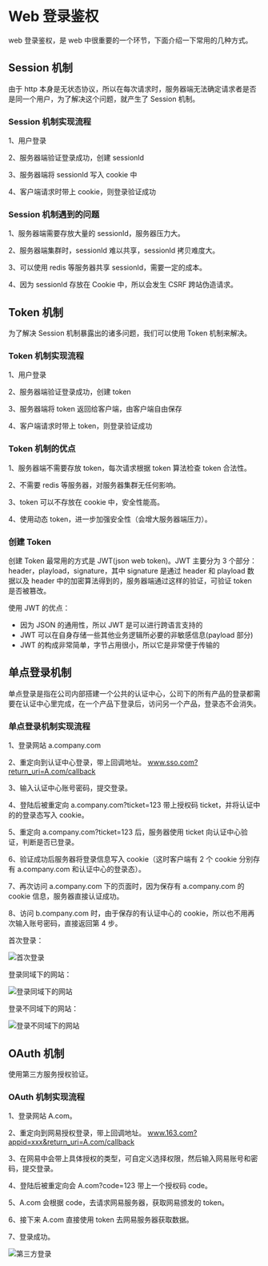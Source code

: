 # Web 登录鉴权

web 登录鉴权，是 web 中很重要的一个环节，下面介绍一下常用的几种方式。

## Session 机制

由于 http 本身是无状态协议，所以在每次请求时，服务器端无法确定请求者是否是同一个用户，为了解决这个问题，就产生了 Session 机制。

### Session 机制实现流程

1、用户登录

2、服务器端验证登录成功，创建 sessionId

3、服务器端将 sessionId 写入 cookie 中

4、客户端请求时带上 cookie，则登录验证成功

### Session 机制遇到的问题

1、服务器端需要存放大量的 sessionId，服务器压力大。

2、服务器端集群时，sessionId 难以共享，sessionId 拷贝难度大。

3、可以使用 redis 等服务器共享 sessionId，需要一定的成本。

4、因为 sessionId 存放在 Cookie 中，所以会发生 CSRF 跨站伪造请求。

## Token 机制

为了解决 Session 机制暴露出的诸多问题，我们可以使用 Token 机制来解决。

### Token 机制实现流程

1、用户登录

2、服务器端验证登录成功，创建 token

3、服务器端将 token 返回给客户端，由客户端自由保存

4、客户端请求时带上 token，则登录验证成功

### Token 机制的优点

1、服务器端不需要存放 token，每次请求根据 token 算法检查 token 合法性。

2、不需要 redis 等服务器，对服务器集群无任何影响。

3、token 可以不存放在 cookie 中，安全性能高。

4、使用动态 token，进一步加强安全性（会增大服务器端压力）。

### 创建 Token

创建 Token 最常用的方式是 JWT(json web token)。JWT 主要分为 3 个部分：header，playload，signature，其中 signature 是通过 header 和 playload 数据以及 header 中的加密算法得到的，服务器端通过这样的验证，可验证 token 是否被篡改。

使用 JWT 的优点：

- 因为 JSON 的通用性，所以 JWT 是可以进行跨语言支持的
- JWT 可以在自身存储一些其他业务逻辑所必要的非敏感信息(payload 部分)
- JWT 的构成非常简单，字节占用很小，所以它是非常便于传输的

## 单点登录机制

单点登录是指在公司内部搭建一个公共的认证中心，公司下的所有产品的登录都需要在认证中心里完成，在一个产品下登录后，访问另一个产品，登录态不会消失。

### 单点登录机制实现流程

1、登录网站 a.company.com

2、重定向到认证中心登录，带上回调地址。 www.sso.com?return_uri=A.com/callback

3、输入认证中心账号密码，提交登录。

4、登陆后被重定向 a.company.com?ticket=123 带上授权码 ticket，并将认证中的的登录态写入 cookie。

5、重定向 a.company.com?ticket=123 后，服务器使用 ticket 向认证中心验证，判断是否已登录。

6、验证成功后服务器将登录信息写入 cookie（这时客户端有 2 个 cookie 分别存有 a.company.com 和认证中心的登录态）。

7、再次访问 a.company.com 下的页面时，因为保存有 a.company.com 的 cookie 信息，服务器直接认证成功。

8、访问 b.company.com 时，由于保存的有认证中心的 cookie，所以也不用再次输入账号密码，直接返回第 4 步。

首次登录：

![首次登录](web-login-sso1.jpeg)

登录同域下的网站：

![登录同域下的网站](web-login-sso2.jpeg)

登录不同域下的网站：

![登录不同域下的网站](web-login-sso3.jpeg)

## OAuth 机制

使用第三方服务授权验证。

### OAuth 机制实现流程

1、登录网站 A.com。

2、重定向到网易授权登录，带上回调地址。 www.163.com?appid=xxx&return_uri=A.com/callback

3、在网易中会带上具体授权的类型，可自定义选择权限，然后输入网易账号和密码，提交登录。

4、登陆后被重定向会 A.com?code=123 带上一个授权码 code。

5、A.com 会根据 code，去请求网易服务器，获取网易颁发的 token。

6、接下来 A.com 直接使用 token 去网易服务器获取数据。

7、登录成功。

![第三方登录](web-login-oauth.jpg)
